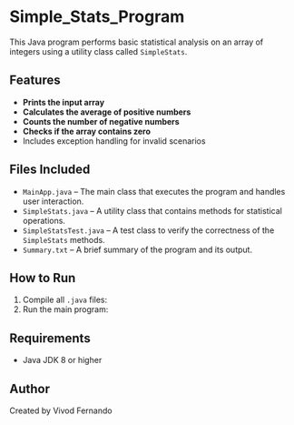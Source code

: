 # Simple_Stats_Program

This Java program performs basic statistical analysis on an array of integers using a utility class called `SimpleStats`.

## Features

- **Prints the input array**
- **Calculates the average of positive numbers**
- **Counts the number of negative numbers**
- **Checks if the array contains zero**
- Includes exception handling for invalid scenarios

## Files Included

- `MainApp.java` – The main class that executes the program and handles user interaction.
- `SimpleStats.java` – A utility class that contains methods for statistical operations.
- `SimpleStatsTest.java` – A test class to verify the correctness of the `SimpleStats` methods.
- `Summary.txt` – A brief summary of the program and its output.

## How to Run

1. Compile all `.java` files:
2. Run the main program:
## Requirements

- Java JDK 8 or higher

## Author

Created by Vivod Fernando


